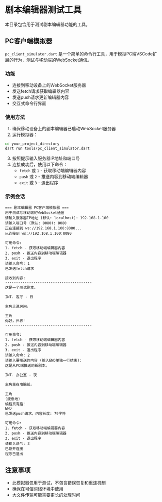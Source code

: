 # 剧本编辑器测试工具

本目录包含用于测试剧本编辑器功能的工具。

## PC客户端模拟器

`pc_client_simulator.dart` 是一个简单的命令行工具，用于模拟PC端VSCode扩展的行为，测试与移动端的WebSocket通信。

### 功能

- 连接到移动设备上的WebSocket服务器
- 发送fetch请求获取编辑器内容
- 发送push请求更新编辑器内容
- 交互式命令行界面

### 使用方法

1. 确保移动设备上的剧本编辑器已启动WebSocket服务器
2. 运行模拟器：

```bash
cd your_project_directory
dart run tools/pc_client_simulator.dart
```

3. 按照提示输入服务器IP地址和端口号
4. 连接成功后，使用以下命令：
   - `fetch` 或 `1` - 获取移动端编辑器内容
   - `push` 或 `2` - 推送内容到移动端编辑器
   - `exit` 或 `3` - 退出程序

### 示例会话

```
=== 剧本编辑器 PC客户端模拟器 ===
用于测试与移动端的WebSocket通信
请输入服务器IP地址 (默认: localhost): 192.168.1.100
请输入端口号 (默认: 8080): 8080
正在连接到 ws://192.168.1.100:8080...
已连接到 ws://192.168.1.100:8080

可用命令:
1. fetch - 获取移动端编辑器内容
2. push - 推送内容到移动端编辑器
3. exit - 退出程序
请输入命令: 1
已发送fetch请求

接收到内容:
----------------------------------------
这是一个测试剧本。

INT. 客厅 - 日

主角走进房间。

主角
你好，世界！
----------------------------------------

可用命令:
1. fetch - 获取移动端编辑器内容
2. push - 推送内容到移动端编辑器
3. exit - 退出程序
请输入命令: 2
请输入要推送的内容 (输入END单独一行结束):
这是从PC端推送的新剧本。

INT. 办公室 - 夜

主角坐在电脑前。

主角
(疲惫地)
编程真有趣！
END
已发送push请求，内容长度: 79字符

可用命令:
1. fetch - 获取移动端编辑器内容
2. push - 推送内容到移动端编辑器
3. exit - 退出程序
请输入命令: 3
已断开连接
程序已退出
```

## 注意事项

- 此模拟器仅用于测试，不包含错误恢复和重连机制
- 确保在可信网络环境中使用
- 大文件传输可能需要更长的处理时间
